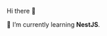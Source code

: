 Hi there 👋

🌱 I’m currently learning <strong>NestJS</strong>.<br>
<!--   🚀 Passionate about Web development, especially Vue, Node, Supabase.<br> -->

<!--   
<p align="left">
  <img 
    src="https://github-readme-stats.vercel.app/api?username=yumengjh&show_icons=true&theme=tokyonight&hide_border=true" 
    height="165px"
  />
<img 
    src="https://github-readme-stats.vercel.app/api/top-langs/?username=yumengjh&layout=compact&theme=tokyonight&hide_border=true" 
    height="180px"
  /> -->
</p>
